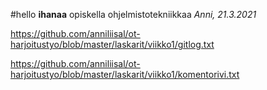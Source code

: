 #hello
**ihanaa** opiskella ohjelmistotekniikkaa
*Anni, 21.3.2021*


https://github.com/anniliisal/ot-harjoitustyo/blob/master/laskarit/viikko1/gitlog.txt

https://github.com/anniliisal/ot-harjoitustyo/blob/master/laskarit/viikko1/komentorivi.txt




